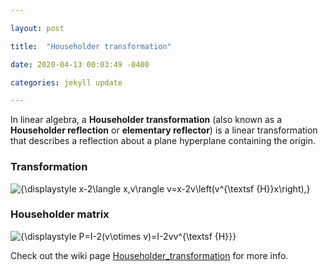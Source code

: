 ```yaml
---

layout: post

title:  "Householder transformation"

date: 2020-04-13 00:03:49 -0400

categories: jekyll update

---
```


In linear algebra, a **Householder transformation** (also known as a **Householder reflection** or **elementary reflector**) is a linear transformation that describes a reflection about a plane hyperplane containing the origin.
  
### Transformation

![{\displaystyle x-2\langle x,v\rangle v=x-2v\left(v^{\textsf {H}}x\right),}](https://wikimedia.org/api/rest_v1/media/math/render/svg/7c9b82d5b50b6672807fd3ffb1bcf5cc4cb0c0af)

### Householder matrix

![{\displaystyle P=I-2(v\otimes v)=I-2vv^{\textsf {H}}}](https://wikimedia.org/api/rest_v1/media/math/render/svg/ff7ffb120f02e2f2b5387815ebcf9d1f1ab5fc63)

Check out the wiki page [Householder_transformation][Householder_transformation] for more info.

  

[Householder_transformation]:  [https://en.wikipedia.org/wiki/Householder_transformation](https://en.wikipedia.org/wiki/Householder_transformation)


